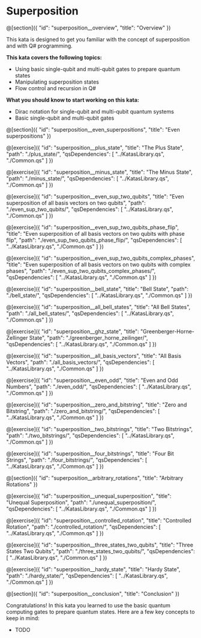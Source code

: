 # Superposition

@[section]({
    "id": "superposition__overview",
    "title": "Overview"
})

This kata is designed to get you familiar with the concept of superposition and with Q# programming.

**This kata covers the following topics:**

- Using basic single-qubit and multi-qubit gates to prepare quantum states
- Manipulating superposition states
- Flow control and recursion in Q#

**What you should know to start working on this kata:**

- Dirac notation for single-qubit and multi-qubit quantum systems
- Basic single-qubit and multi-qubit gates

@[section]({
    "id": "superposition__even_superpositions",
    "title": "Even superpositions"
})

@[exercise]({
    "id": "superposition__plus_state",
    "title": "The Plus State",
    "path": "./plus_state/",
    "qsDependencies": [
        "../KatasLibrary.qs",
        "./Common.qs"
    ]
})

@[exercise]({
    "id": "superposition__minus_state",
    "title": "The Minus State",
    "path": "./minus_state/",
    "qsDependencies": [
        "../KatasLibrary.qs",
        "./Common.qs"
    ]
})

@[exercise]({
    "id": "superposition__even_sup_two_qubits",
    "title": "Even superposition of all basis vectors on two qubits",
    "path": "./even_sup_two_qubits/",
    "qsDependencies": [
        "../KatasLibrary.qs",
        "./Common.qs"
    ]
})

@[exercise]({
    "id": "superposition__even_sup_two_qubits_phase_flip",
    "title": "Even superposition of all basis vectors on two qubits with phase flip",
    "path": "./even_sup_two_qubits_phase_flip/",
    "qsDependencies": [
        "../KatasLibrary.qs",
        "./Common.qs"
    ]
})

@[exercise]({
    "id": "superposition__even_sup_two_qubits_complex_phases",
    "title": "Even superposition of all basis vectors on two qubits with complex phases",
    "path": "./even_sup_two_qubits_complex_phases/",
    "qsDependencies": [
        "../KatasLibrary.qs",
        "./Common.qs"
    ]
})

@[exercise]({
    "id": "superposition__bell_state",
    "title": "Bell State",
    "path": "./bell_state/",
    "qsDependencies": [
        "../KatasLibrary.qs",
        "./Common.qs"
    ]
})

@[exercise]({
    "id": "superposition__all_bell_states",
    "title": "All Bell States",
    "path": "./all_bell_states/",
    "qsDependencies": [
        "../KatasLibrary.qs",
        "./Common.qs"
    ]
})

@[exercise]({
    "id": "superposition__ghz_state",
    "title": "Greenberger-Horne-Zellinger State",
    "path": "./greenberger_horne_zeilinger/",
    "qsDependencies": [
        "../KatasLibrary.qs",
        "./Common.qs"
    ]
})

@[exercise]({
    "id": "superposition__all_basis_vectors",
    "title": "All Basis Vectors",
    "path": "./all_basis_vectors/",
    "qsDependencies": [
        "../KatasLibrary.qs",
        "./Common.qs"
    ]
})

@[exercise]({
    "id": "superposition__even_odd",
    "title": "Even and Odd Numbers",
    "path": "./even_odd/",
    "qsDependencies": [
        "../KatasLibrary.qs",
        "./Common.qs"
    ]
})

@[exercise]({
    "id": "superposition__zero_and_bitstring",
    "title": "Zero and Bitstring",
    "path": "./zero_and_bitstring/",
    "qsDependencies": [
        "../KatasLibrary.qs",
        "./Common.qs"
    ]
})

@[exercise]({
    "id": "superposition__two_bitstrings",
    "title": "Two Bitstrings",
    "path": "./two_bitstrings/",
    "qsDependencies": [
        "../KatasLibrary.qs",
        "./Common.qs"
    ]
})

@[exercise]({
    "id": "superposition__four_bitstrings",
    "title": "Four Bit Strings",
    "path": "./four_bitstrings/",
    "qsDependencies": [
        "../KatasLibrary.qs",
        "./Common.qs"
    ]
})

@[section]({
    "id": "superposition__arbitrary_rotations",
    "title": "Arbitrary Rotations"
})

@[exercise]({
    "id": "superposition__unequal_superposition",
    "title": "Unequal Superposition",
    "path": "./unequal_superposition/",
    "qsDependencies": [
        "../KatasLibrary.qs",
        "./Common.qs"
    ]
})

@[exercise]({
    "id": "superposition__controlled_rotation",
    "title": "Controlled Rotation",
    "path": "./controlled_rotation/",
    "qsDependencies": [
        "../KatasLibrary.qs",
        "./Common.qs"
    ]
})

@[exercise]({
    "id": "superposition__three_states_two_qubits",
    "title": "Three States Two Qubits",
    "path": "./three_states_two_qubits/",
    "qsDependencies": [
        "../KatasLibrary.qs",
        "./Common.qs"
    ]
})

@[exercise]({
    "id": "superposition__hardy_state",
    "title": "Hardy State",
    "path": "./hardy_state/",
    "qsDependencies": [
        "../KatasLibrary.qs",
        "./Common.qs"
    ]
})

@[section]({
    "id": "superposition__conclusion",
    "title": "Conclusion"
})

Congratulations! In this kata you learned to use the basic quantum computing gates to prepare quantum states. Here are a few key concepts to keep in mind:

- TODO
